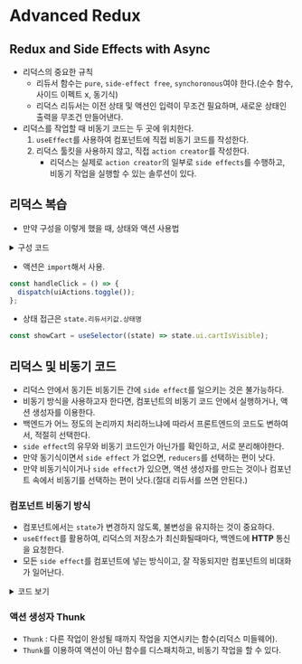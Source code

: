 # Advanced Redux

## Redux and Side Effects with Async

- 리덕스의 중요한 규칙
  - 리듀서 함수는 `pure`, `side-effect free`, `synchoronous`여야 한다.(순수 함수, 사이드 이펙트 x, 동기식)
  - 리덕스 리듀서는 이전 상태 및 액션인 입력이 무조건 필요하며, 새로운 상태인 출력을 무조건 만들어낸다.
- 리덕스를 작업할 때 비동기 코드는 두 곳에 위치한다.
  1. `useEffect`를 사용하여 컴포넌트에 직접 비동기 코드를 작성한다.
  2. 리덕스 툴킷을 사용하지 않고, 직접 `action creator`를 작성한다.
      - 리덕스는 실제로 `action creator`의 일부로 `side effects`를 수행하고, 비동기 작업을 실행할 수 있는 솔루션이 있다.

## 리덕스 복습

- 만약 구성을 이렇게 했을 때, 상태와 액션 사용법

<details>
  <summary>구성 코드</summary>

```javascript
// index.js
import { configureStore } from '@reduxjs/toolkit';
import uiSlice from './ui-slice';

const store = configureStore({
  reducer: {
    ui: uiSlice.reducer,
  },
});

export default store;
```
```javascript
// ui-slice.js
import { createSlice } from '@reduxjs/toolkit';

const initialState = {
  cartIsVisible: false,
};

const uiSlice = createSlice({
  name: 'ui',
  initialState,
  reducers: {
    toggle(state) {
      state.cartIsVisible = !state.cartIsVisible;
    },
  },
});

export const uiActions = uiSlice.actions;

export default uiSlice;
``` 
</details>

- 액션은 `import`해서 사용.

```javascript
const handleClick = () => {
  dispatch(uiActions.toggle());
};
```

- 상태 접근은 `state.리듀서키값.상태명`

```javascript
const showCart = useSelector((state) => state.ui.cartIsVisible);
```

## 리덕스 및 비동기 코드

- 리덕스 안에서 동기든 비동기든 간에 `side effect`를 일으키는 것은 불가능하다.
- 비동기 방식을 사용하고자 한다면, 컴포넌트의 비동기 코드 안에서 실행하거나, 액션 생성자를 이용한다.
- 백엔드가 어느 정도의 논리까지 처리하느냐에 따라서 프론트엔드의 코드도 변하여서, 적절히 선택한다.
- `side effect`의 유무와 비동기 코드인가 아닌가를 확인하고, 서로 분리해야한다.
- 만약 동기식이면서 `side effect` 가 없으면, `reducers`를 선택하는 편이 낫다.
- 만약 비동기식이거나 `side effect`가 있으면, 액션 생성자를 만드는 것이나 컴포넌트 속에서 비동기를 선택하는 편이 낫다.(절대 리듀서를 쓰면 안된다.)

### 컴포넌트 비동기 방식

- 컴포넌트에서는 `state`가 변경하지 않도록, 불변성을 유지하는 것이 중요하다.
- `useEffect`를 활용하여, 리덕스의 저장소가 최신화될때마다, 백엔드에 **HTTP** 통신을 요청한다.
- 모든 `side effect`를 컴포넌트에 넣는 방식이고, 잘 작동되지만 컴포넌트의 비대화가 일어난다.

<details>
  <summary>코드 보기</summary>

```javascript
import { useDispatch, useSelector } from 'react-redux';
import { useEffect } from 'react';

import Cart from './components/Cart/Cart';
import Layout from './components/Layout/Layout';
import Products from './components/Shop/Products';
import { uiActions } from './components/store/ui-slice';
import Notification from './components/UI/Notification';

let isInitial = true;

function App() {
  const dispatch = useDispatch();

  const showCart = useSelector((state) => state.ui.cartIsVisible);
  const cart = useSelector((state) => state.cart.items);
  const notification = useSelector((state) => state.ui.notification);

  useEffect(() => {
    const sendCartData = async () => {
      dispatch(
        uiActions.showNotification({
          status: 'pending',
          title: 'Sending...',
          message: 'Sending cart data',
        }),
      );

      const response = await fetch(
        'https://react-http-b31f8-default-rtdb.asia-southeast1.firebasedatabase.app/cart.json',
        {
          method: 'PUT',
          body: JSON.stringify(cart),
        },
      );

      if (!response.ok) {
        dispatch(
          uiActions.showNotification({
            status: 'error',
            title: 'Error!',
            message: 'Sending cart data failed!',
          }),
        );
      }

      dispatch(
        uiActions.showNotification({
          status: 'success',
          title: 'Success!',
          message: 'Sent cart data successfully!',
        }),
      );
    };

    if (isInitial) {
      isInitial = false;
      return;
    }

    sendCartData();
  }, [cart]);

  return (
    <>
      {notification && (
        <Notification
          status={notification.status}
          title={notification.title}
          message={notification.message}
        />
      )}
      <Layout>
        {showCart && <Cart />}
        <Products />
      </Layout>
    </>
  );
}

export default App;
```
</details>

### 액션 생성자 Thunk

- `Thunk` : 다른 작업이 완성될 때까지 작업을 지연시키는 함수(리덕스 미들웨어).
- `Thunk`를 이용하여 액션이 아닌 함수를 디스패치하고, 비동기 작업을 할 수 있다.









